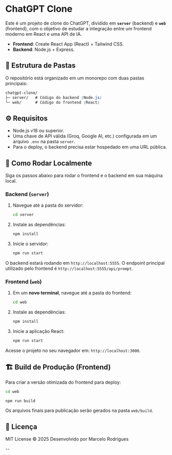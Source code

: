 # ChatGPT Clone

Este é um projeto de clone do ChatGPT, dividido em **`server`** (backend) e **`web`** (frontend), com o objetivo de estudar a integração entre um frontend moderno em React e uma API de IA.

- **Frontend**: Create React App (React) + Tailwind CSS.
- **Backend**: Node.js + Express.

## 📁 Estrutura de Pastas

O repositório está organizado em um monorepo com duas pastas principais:

```css
chatgpt-clone/
├─ server/   # Código do backend (Node.js)
└─ web/      # Código do frontend (React)
```

## ⚙️ Requisitos

- Node.js v18 ou superior.
- Uma chave de API válida (Groq, Google AI, etc.) configurada em um arquivo `.env` na pasta `server`.
- Para o deploy, o backend precisa estar hospedado em uma URL pública.

## 🚀 Como Rodar Localmente

Siga os passos abaixo para rodar o frontend e o backend em sua máquina local.

### Backend (`server`)

1. Navegue até a pasta do servidor:

   ```bash
   cd server
   ```

2. Instale as dependências:

   ```bash
   npm install
   ```

3. Inicie o servidor:

   ```bash
   npm run start
   ```

O backend estará rodando em `http://localhost:5555`. O endpoint principal utilizado pelo frontend é `http://localhost:5555/api/prompt`.

### Frontend (`web`)

1. Em um **novo terminal**, navegue até a pasta do frontend:

   ```bash
   cd web
   ```

2. Instale as dependências:

   ```bash
   npm install
   ```

3. Inicie a aplicação React:

   ```bash
   npm run start
   ```

Acesse o projeto no seu navegador em: `http://localhost:3000`.

## 🏗️ Build de Produção (Frontend)

Para criar a versão otimizada do frontend para deploy:

```bash
cd web

npm run build
```

Os arquivos finais para publicação serão gerados na pasta `web/build`.

## 📜 Licença

MIT License © 2025 Desenvolvido por Marcelo Rodrigues

--
